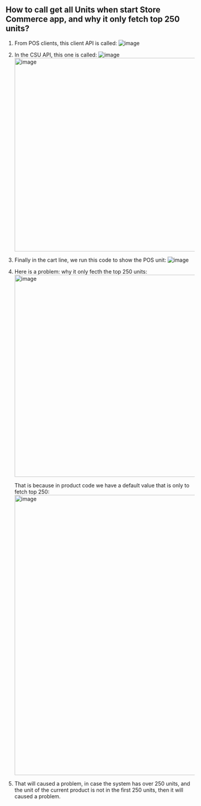 ## How to call get all Units when start Store Commerce app, and why it only fetch top 250 units?

1. From POS clients, this client API  is called:
![image](https://github.com/zhangguanghuib/NewCommerceSDK/assets/14832260/dfda3930-b562-4a05-989f-982850e97a21)

2. In the CSU  API, this one is called:
   ![image](https://github.com/zhangguanghuib/NewCommerceSDK/assets/14832260/c668bc7a-23ba-4621-998b-27614809e11a)
   <img width="516" alt="image" src="https://github.com/zhangguanghuib/NewCommerceSDK/assets/14832260/9b79bc19-bc5b-4ea0-a314-5629deaa76cd">

4. Finally in the cart line, we run this code to show the POS unit:
   ![image](https://github.com/zhangguanghuib/NewCommerceSDK/assets/14832260/01ba4de5-7905-4594-b142-eb3e5f6af25c)<br/>

     

 5. Here is a problem: why it only fecth the top 250 units:
    <img width="539" alt="image" src="https://github.com/zhangguanghuib/NewCommerceSDK/assets/14832260/e3b8f279-126d-484c-a464-8f4d7665c9f2">

    That is because in product code we have a default value that is only to fetch top 250:
    <img width="747" alt="image" src="https://github.com/zhangguanghuib/NewCommerceSDK/assets/14832260/1f113a45-432c-42ae-b061-c0c057046272">

  6. That will caused a problem, in case the system has over 250 units,  and the unit of the current product is not in the first 250 units,  then it will caused a problem.




